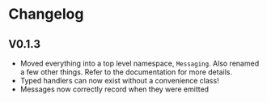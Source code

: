 # Changelog
## V0.1.3
 - Moved everything into a top level namespace, `Messaging`. Also renamed a few other things. Refer to the documentation for more details.
 - Typed handlers can now exist without a convenience class!
 - Messages now correctly record when they were emitted  

